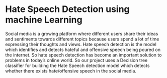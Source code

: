 # Hate Speech Detection using machine Learning
Social media is a growing platform where different users share their ideas and sentiments towards different topics because users spend a lot of time expressing their thoughts and views.
Hate speech detection is the model which identifies and detects hateful and offensive speech being poured on the internet. So hate speech detection has become an important solution to problems in today’s online world.
So our project uses a Decision tree classifier for building the Hate Speech detection model which detects whether there exists hate/offensive speech in the social media.

